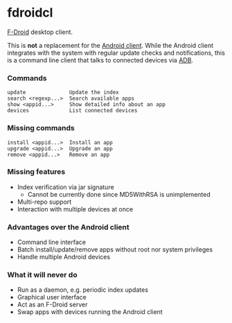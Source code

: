 # fdroidcl

[F-Droid](https://f-droid.org/) desktop client.

This is **not** a replacement for the [Android client](https://gitlab.com/fdroid/fdroidclient).
While the Android client integrates with the system with regular update checks
and notifications, this is a command line client that talks to connected
devices via [ADB](https://developer.android.com/tools/help/adb.html).

### Commands

	update              Update the index
	search <regexp...>  Search available apps
	show <appid...>     Show detailed info about an app
	devices             List connected devices

### Missing commands

	install <appid...>  Install an app
	upgrade <appid...>  Upgrade an app
	remove <appid...>   Remove an app

### Missing features

 * Index verification via jar signature
   - Cannot be currently done since MD5WithRSA is unimplemented
 * Multi-repo support
 * Interaction with multiple devices at once

### Advantages over the Android client

 * Command line interface
 * Batch install/update/remove apps without root nor system privileges
 * Handle multiple Android devices

### What it will never do

 * Run as a daemon, e.g. periodic index updates
 * Graphical user interface
 * Act as an F-Droid server
 * Swap apps with devices running the Android client
